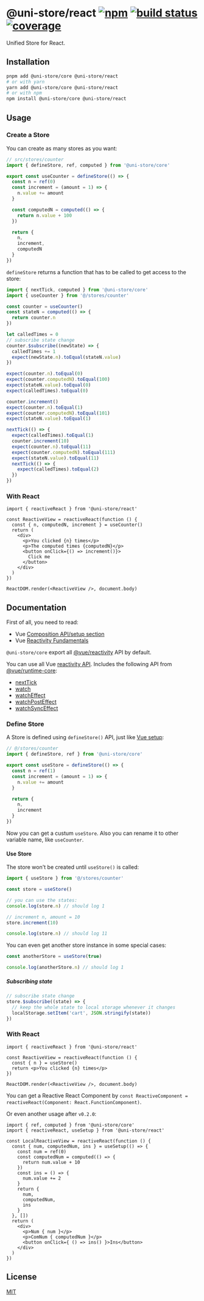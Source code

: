 # @uni-store/react [![npm](https://badgen.net/npm/v/@uni-store/react)](https://www.npmjs.com/package/@uni-store/react) [![build status](https://github.com/dolymood/uni-store/workflows/test/badge.svg)](https://github.com/dolymood/uni-store/actions/workflows/test.yml) [![coverage](https://badgen.net/codecov/c/github/dolymood/uni-store)](https://codecov.io/github/dolymood/uni-store)

Unified Store for React.

## Installation

```bash
pnpm add @uni-store/core @uni-store/react
# or with yarn
yarn add @uni-store/core @uni-store/react
# or with npm
npm install @uni-store/core @uni-store/react
```

## Usage

### Create a Store

You can create as many stores as you want:

```ts
// src/stores/counter
import { defineStore, ref, computed } from '@uni-store/core'

export const useCounter = defineStore(() => {
  const n = ref(0)
  const increment = (amount = 1) => {
    n.value += amount
  }

  const computedN = computed(() => {
    return n.value + 100
  })

  return {
    n,
    increment,
    computedN
  }
})
```

`defineStore` returns a function that has to be called to get access to the store:

```ts
import { nextTick, computed } from '@uni-store/core'
import { useCounter } from '@/stores/counter'

const counter = useCounter()
const stateN = computed(() => {
  return counter.n
})

let calledTimes = 0
// subscribe state change
counter.$subscribe((newState) => {
  calledTimes += 1
  expect(newState.n).toEqual(stateN.value)
})

expect(counter.n).toEqual(0)
expect(counter.computedN).toEqual(100)
expect(stateN.value).toEqual(0)
expect(calledTimes).toEqual(0)

counter.increment()
expect(counter.n).toEqual(1)
expect(counter.computedN).toEqual(101)
expect(stateN.value).toEqual(1)

nextTick(() => {
  expect(calledTimes).toEqual(1)
  counter.increment(10)
  expect(counter.n).toEqual(11)
  expect(counter.computedN).toEqual(111)
  expect(stateN.value).toEqual(11)
  nextTick(() => {
    expect(calledTimes).toEqual(2)
  })
})
```

### With React

```tsx
import { reactiveReact } from '@uni-store/react'

const ReactiveView = reactiveReact(function () {
  const { n, computedN, increment } = useCounter()
  return (
    <div>
      <p>You clicked {n} times</p>
      <p>The computed times {computedN}</p>
      <button onClick={() => increment()}>
        Click me
      </button>
    </div>
  )
})

ReactDOM.render(<ReactiveView />, document.body)
```

## Documentation

First of all, you need to read:

- Vue [Composition API/setup section](https://v3.vuejs.org/guide/composition-api-setup.html)
- Vue [Reactivity Fundamentals](https://v3.vuejs.org/guide/reactivity-fundamentals.html)

`@uni-store/core` export all [@vue/reactivity](https://www.npmjs.com/package/@vue/reactivity) API by default.

You can use all Vue [reactivity API](https://v3.vuejs.org/api/reactivity-api.html). Includes the following API from [@vue/runtime-core](https://www.npmjs.com/package/@vue/runtime-core):

- [nextTick](https://v3.vuejs.org/api/global-api.html#nexttick)
- [watch](https://v3.vuejs.org/api/computed-watch-api.html#watch)
- [watchEffect](https://v3.vuejs.org/api/computed-watch-api.html#watcheffect)
- [watchPostEffect](https://v3.vuejs.org/api/computed-watch-api.html#watchposteffect)
- [watchSyncEffect](https://v3.vuejs.org/api/computed-watch-api.html#watchsynceffect)

### Define Store

A Store is defined using `defineStore()` API, just like [Vue setup]((https://v3.vuejs.org/guide/composition-api-setup.html)):

```ts
// @/stores/counter
import { defineStore, ref } from '@uni-store/core'

export const useStore = defineStore(() => {
  const n = ref(1)
  const increment = (amount = 1) => {
    n.value += amount
  }

  return {
    n,
    increment
  }
})
```

Now you can get a custum `useStore`. Also you can rename it to other variable name, like `useCounter`.

#### Use Store

The store won't be created until `useStore()` is called:

```ts
import { useStore } from '@/stores/counter'

const store = useStore()

// you can use the states:
console.log(store.n) // should log 1

// increment n, amount = 10
store.increment(10)

console.log(store.n) // should log 11
```

You can even get another store instance in some special cases:

```ts
const anotherStore = useStore(true)

console.log(anotherStore.n) // should log 1
```

##### Subscribing state

```ts
// subscribe state change
store.$subscribe((state) => {
  // keep the whole state to local storage whenever it changes
  localStorage.setItem('cart', JSON.stringify(state))
})
```

### With React

```tsx
import { reactiveReact } from '@uni-store/react'

const ReactiveView = reactiveReact(function () {
  const { n } = useStore()
  return <p>You clicked {n} times</p>
})

ReactDOM.render(<ReactiveView />, document.body)
```

You can get a Reactive React Component by `const ReactiveComponent = reactiveReact(Component: React.FunctionComponent)`.

Or even another usage after `v0.2.0`:

```tsx
import { ref, computed } from '@uni-store/core'
import { reactiveReact, useSetup } from '@uni-store/react'

const LocalReactiveView = reactiveReact(function () {
  const { num, computedNum, ins } = useSetup(() => {
    const num = ref(0)
    const computedNum = computed(() => {
      return num.value + 10
    })
    const ins = () => {
      num.value += 2
    }
    return {
      num,
      computedNum,
      ins
    }
  }, [])
  return (
    <div>
      <p>Num { num }</p>
      <p>ComNum { computedNum }</p>
      <button onClick={ () => ins() }>Ins</button>
    </div>
  )
})
```


## License

[MIT](http://opensource.org/licenses/MIT)

